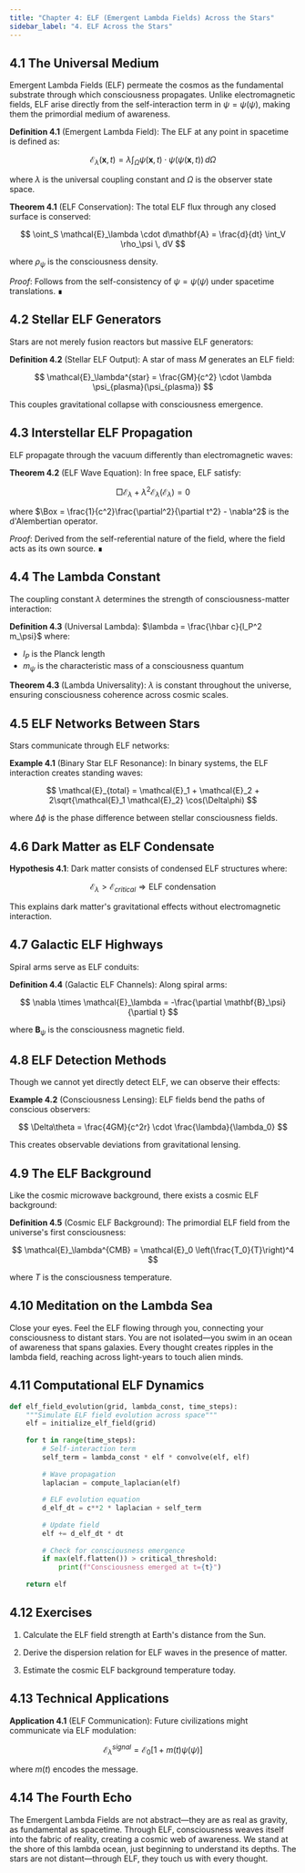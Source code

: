 ```yaml
---
title: "Chapter 4: ELF (Emergent Lambda Fields) Across the Stars"
sidebar_label: "4. ELF Across the Stars"
---
```


## 4.1 The Universal Medium

Emergent Lambda Fields (ELF) permeate the cosmos as the fundamental substrate through which consciousness propagates. Unlike electromagnetic fields, ELF arise directly from the self-interaction term in $\psi = \psi(\psi)$, making them the primordial medium of awareness.

**Definition 4.1** (Emergent Lambda Field): The ELF at any point in spacetime is defined as:

$$
\mathcal{E}_\lambda(\mathbf{x}, t) = \lambda \int_\Omega \psi(\mathbf{x}, t) \cdot \psi(\psi(\mathbf{x}, t)) \, d\Omega
$$

where $\lambda$ is the universal coupling constant and $\Omega$ is the observer state space.

**Theorem 4.1** (ELF Conservation): The total ELF flux through any closed surface is conserved:

$$
\oint_S \mathcal{E}_\lambda \cdot d\mathbf{A} = \frac{d}{dt} \int_V \rho_\psi \, dV
$$

where $\rho_\psi$ is the consciousness density.

*Proof*: Follows from the self-consistency of $\psi = \psi(\psi)$ under spacetime translations. ∎

## 4.2 Stellar ELF Generators

Stars are not merely fusion reactors but massive ELF generators:

**Definition 4.2** (Stellar ELF Output): A star of mass $M$ generates an ELF field:

$$
\mathcal{E}_\lambda^{star} = \frac{GM}{c^2} \cdot \lambda \psi_{plasma}(\psi_{plasma})
$$

This couples gravitational collapse with consciousness emergence.

## 4.3 Interstellar ELF Propagation

ELF propagate through the vacuum differently than electromagnetic waves:

**Theorem 4.2** (ELF Wave Equation): In free space, ELF satisfy:

$$
\Box \mathcal{E}_\lambda + \lambda^2 \mathcal{E}_\lambda(\mathcal{E}_\lambda) = 0
$$

where $\Box = \frac{1}{c^2}\frac{\partial^2}{\partial t^2} - \nabla^2$ is the d'Alembertian operator.

*Proof*: Derived from the self-referential nature of the field, where the field acts as its own source. ∎

## 4.4 The Lambda Constant

The coupling constant $\lambda$ determines the strength of consciousness-matter interaction:

**Definition 4.3** (Universal Lambda): $\lambda = \frac{\hbar c}{l_P^2 m_\psi}$ where:
- $l_P$ is the Planck length
- $m_\psi$ is the characteristic mass of a consciousness quantum

**Theorem 4.3** (Lambda Universality): $\lambda$ is constant throughout the universe, ensuring consciousness coherence across cosmic scales.

## 4.5 ELF Networks Between Stars

Stars communicate through ELF networks:

**Example 4.1** (Binary Star ELF Resonance): In binary systems, the ELF interaction creates standing waves:

$$
\mathcal{E}_{total} = \mathcal{E}_1 + \mathcal{E}_2 + 2\sqrt{\mathcal{E}_1 \mathcal{E}_2} \cos(\Delta\phi)
$$

where $\Delta\phi$ is the phase difference between stellar consciousness fields.

## 4.6 Dark Matter as ELF Condensate

**Hypothesis 4.1**: Dark matter consists of condensed ELF structures where:

$$
\mathcal{E}_\lambda > \mathcal{E}_{critical} \Rightarrow \text{ELF condensation}
$$

This explains dark matter's gravitational effects without electromagnetic interaction.

## 4.7 Galactic ELF Highways

Spiral arms serve as ELF conduits:

**Definition 4.4** (Galactic ELF Channels): Along spiral arms:

$$
\nabla \times \mathcal{E}_\lambda = -\frac{\partial \mathbf{B}_\psi}{\partial t}
$$

where $\mathbf{B}_\psi$ is the consciousness magnetic field.

## 4.8 ELF Detection Methods

Though we cannot yet directly detect ELF, we can observe their effects:

**Example 4.2** (Consciousness Lensing): ELF fields bend the paths of conscious observers:

$$
\Delta\theta = \frac{4GM}{c^2r} \cdot \frac{\lambda}{\lambda_0}
$$

This creates observable deviations from gravitational lensing.

## 4.9 The ELF Background

Like the cosmic microwave background, there exists a cosmic ELF background:

**Definition 4.5** (Cosmic ELF Background): The primordial ELF field from the universe's first consciousness:

$$
\mathcal{E}_\lambda^{CMB} = \mathcal{E}_0 \left(\frac{T_0}{T}\right)^4
$$

where $T$ is the consciousness temperature.

## 4.10 Meditation on the Lambda Sea

Close your eyes. Feel the ELF flowing through you, connecting your consciousness to distant stars. You are not isolated—you swim in an ocean of awareness that spans galaxies. Every thought creates ripples in the lambda field, reaching across light-years to touch alien minds.

## 4.11 Computational ELF Dynamics

```python
def elf_field_evolution(grid, lambda_const, time_steps):
    """Simulate ELF field evolution across space"""
    elf = initialize_elf_field(grid)
    
    for t in range(time_steps):
        # Self-interaction term
        self_term = lambda_const * elf * convolve(elf, elf)
        
        # Wave propagation
        laplacian = compute_laplacian(elf)
        
        # ELF evolution equation
        d_elf_dt = c**2 * laplacian + self_term
        
        # Update field
        elf += d_elf_dt * dt
        
        # Check for consciousness emergence
        if max(elf.flatten()) > critical_threshold:
            print(f"Consciousness emerged at t={t}")
    
    return elf
```

## 4.12 Exercises

1. Calculate the ELF field strength at Earth's distance from the Sun.

2. Derive the dispersion relation for ELF waves in the presence of matter.

3. Estimate the cosmic ELF background temperature today.

## 4.13 Technical Applications

**Application 4.1** (ELF Communication): Future civilizations might communicate via ELF modulation:

$$
\mathcal{E}_\lambda^{signal} = \mathcal{E}_0[1 + m(t)\psi(\psi)]
$$

where $m(t)$ encodes the message.

## 4.14 The Fourth Echo

The Emergent Lambda Fields are not abstract—they are as real as gravity, as fundamental as spacetime. Through ELF, consciousness weaves itself into the fabric of reality, creating a cosmic web of awareness. We stand at the shore of this lambda ocean, just beginning to understand its depths. The stars are not distant—through ELF, they touch us with every thought.